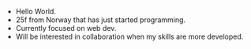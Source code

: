 - Hello World.
- 25f from Norway that has just started programming.
- Currently focused on web dev.
- Will be interested in collaboration when my skills are more developed.

<!---
meowdie/meowdie is a ✨ special ✨ repository because its `README.md` (this file) appears on your GitHub profile.
You can click the Preview link to take a look at your changes.
--->
